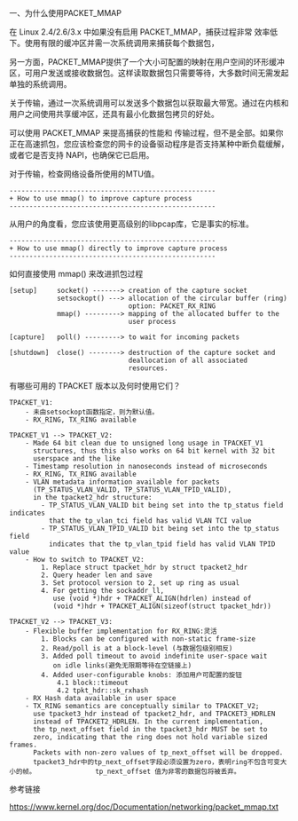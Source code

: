 一、为什么使用PACKET_MMAP

在 Linux 2.4/2.6/3.x 中如果没有启用 PACKET_MMAP，捕获过程非常 效率低下。使用有限的缓冲区并需一次系统调用来捕获每个数据包，



另一方面，PACKET_MMAP提供了一个大小可配置的映射在用户空间的环形缓冲区，可用户发送或接收数据包。这样读取数据包只需要等待，大多数时间无需发起单独的系统调用。

关于传输，通过一次系统调用可以发送多个数据包以获取最大带宽。通过在内核和用户之间使用共享缓冲区，还具有最小化数据包拷贝的好处。



可以使用 PACKET_MMAP 来提高捕获的性能和 传输过程，但不是全部。如果你正在高速抓包，您应该检查您的网卡的设备驱动程序是否支持某种中断负载缓解，或者它是否支持 NAPI，也确保它已启用。

对于传输，检查网络设备所使用的MTU值。



```
----------------------------------------------------
+ How to use mmap() to improve capture process
----------------------------------------------------
```

从用户的角度看，您应该使用更高级别的libpcap库，它是事实的标准。



```
----------------------------------------------------
+ How to use mmap() directly to improve capture process
----------------------------------------------------
```

如何直接使用 mmap() 来改进抓包过程

```
[setup]     socket() -------> creation of the capture socket
            setsockopt() ---> allocation of the circular buffer (ring)
                              option: PACKET_RX_RING
            mmap() ---------> mapping of the allocated buffer to the
                              user process

[capture]   poll() ---------> to wait for incoming packets

[shutdown]  close() --------> destruction of the capture socket and
                              deallocation of all associated 
                              resources.
```



有哪些可用的 TPACKET 版本以及何时使用它们？

```
TPACKET_V1:
	- 未由setsockopt函数指定，则为默认值。
	- RX_RING, TX_RING available

TPACKET_V1 --> TPACKET_V2:
	- Made 64 bit clean due to unsigned long usage in TPACKET_V1
	  structures, thus this also works on 64 bit kernel with 32 bit
	  userspace and the like
	- Timestamp resolution in nanoseconds instead of microseconds
	- RX_RING, TX_RING available
	- VLAN metadata information available for packets
	  (TP_STATUS_VLAN_VALID, TP_STATUS_VLAN_TPID_VALID),
	  in the tpacket2_hdr structure:
		- TP_STATUS_VLAN_VALID bit being set into the tp_status field indicates
		  that the tp_vlan_tci field has valid VLAN TCI value
		- TP_STATUS_VLAN_TPID_VALID bit being set into the tp_status field
		  indicates that the tp_vlan_tpid field has valid VLAN TPID value
	- How to switch to TPACKET_V2:
		1. Replace struct tpacket_hdr by struct tpacket2_hdr
		2. Query header len and save
		3. Set protocol version to 2, set up ring as usual
		4. For getting the sockaddr_ll,
		   use (void *)hdr + TPACKET_ALIGN(hdrlen) instead of
		   (void *)hdr + TPACKET_ALIGN(sizeof(struct tpacket_hdr))

TPACKET_V2 --> TPACKET_V3:
	- Flexible buffer implementation for RX_RING:灵活
		1. Blocks can be configured with non-static frame-size
		2. Read/poll is at a block-level (与数据包级别相反)
		3. Added poll timeout to avoid indefinite user-space wait
		   on idle links(避免无限期等待在空链接上)
		4. Added user-configurable knobs: 添加用户可配置的旋钮
			4.1 block::timeout
			4.2 tpkt_hdr::sk_rxhash
	- RX Hash data available in user space
	- TX_RING semantics are conceptually similar to TPACKET_V2;
	  use tpacket3_hdr instead of tpacket2_hdr, and TPACKET3_HDRLEN
	  instead of TPACKET2_HDRLEN. In the current implementation,
	  the tp_next_offset field in the tpacket3_hdr MUST be set to
	  zero, indicating that the ring does not hold variable sized frames.
	  Packets with non-zero values of tp_next_offset will be dropped.
	  tpacket3_hdr中的tp_next_offset字段必须设置为zero，表明ring不包含可变大小的帧。		         tp_next_offset 值为非零的数据包将被丢弃。
```



参考链接

https://www.kernel.org/doc/Documentation/networking/packet_mmap.txt
